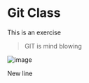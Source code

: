 # Git Class

This is an exercise


> GIT is mind blowing

![image](https://cdn-icons-png.flaticon.com/512/2111/2111612.png)


New line
